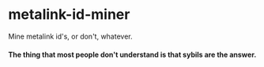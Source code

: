 # metalink-id-miner
Mine metalink id's, or don't, whatever.

#### The thing that most people don't understand is that sybils are the answer.
